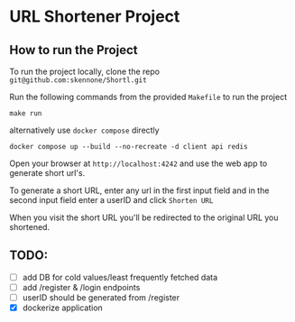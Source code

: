# URL Shortener Project

## How to run the Project
To run the project locally, clone the repo
`git@github.com:skennone/Shortl.git`

Run the following commands from the provided `Makefile` to run the project

`make run`

alternatively use `docker compose` directly

`docker compose up --build --no-recreate -d client api redis`

Open your browser at `http://localhost:4242` and use the web app to generate short url's.

To generate a short URL, enter any url in the first input field and in the second input field
enter a userID and click `Shorten URL`

When you visit the short URL you'll be redirected to the original URL you shortened.

## TODO:

- [ ] add DB for cold values/least frequently fetched data
- [ ] add /register & /login endpoints
- [ ] userID should be generated from /register
- [x] dockerize application

